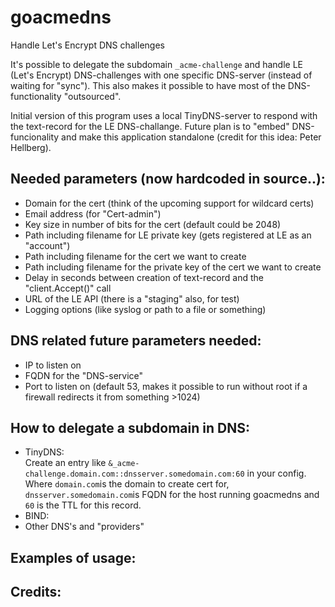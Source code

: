 # goacmedns
Handle Let's Encrypt DNS challenges

It's possible to delegate the subdomain `_acme-challenge` and handle LE (Let's Encrypt) DNS-challenges with one specific DNS-server (instead of waiting for "sync"). This also makes it possible to have most of the DNS-functionality "outsourced".

Initial version of this program uses a local TinyDNS-server to respond with the text-record for the LE DNS-challange.
Future plan is to "embed" DNS-funcionality and make this application standalone (credit for this idea: Peter Hellberg).

## Needed parameters (now hardcoded in source..):
* Domain for the cert (think of the upcoming support for wildcard certs)
* Email address (for "Cert-admin")
* Key size in number of bits for the cert (default could be 2048)
* Path including filename for LE private key (gets registered at LE as an "account")
* Path including filename for the cert we want to create
* Path including filename for the private key of the cert we want to create
* Delay in seconds between creation of text-record and the "client.Accept()" call
* URL of the LE API (there is a "staging" also, for test)
* Logging options (like syslog or path to a file or something)

## DNS related future parameters needed:
* IP to listen on
* FQDN for the "DNS-service"
* Port to listen on (default 53, makes it possible to run without root if a firewall redirects it from something >1024)

## How to delegate a subdomain in DNS:
* TinyDNS:  
Create an entry like `&_acme-challenge.domain.com::dnsserver.somedomain.com:60` in your config. Where `domain.com`is the domain to create cert for, `dnsserver.somedomain.com`is FQDN for the host running goacmedns and `60` is the TTL for this record.
* BIND:
* Other DNS's and "providers"

## Examples of usage:

## Credits:
